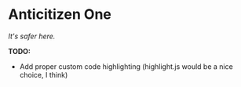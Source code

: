 # Anticitizen One

*It's safer here.*

**TODO:**
* Add proper custom code highlighting (highlight.js would be a nice choice, I think)